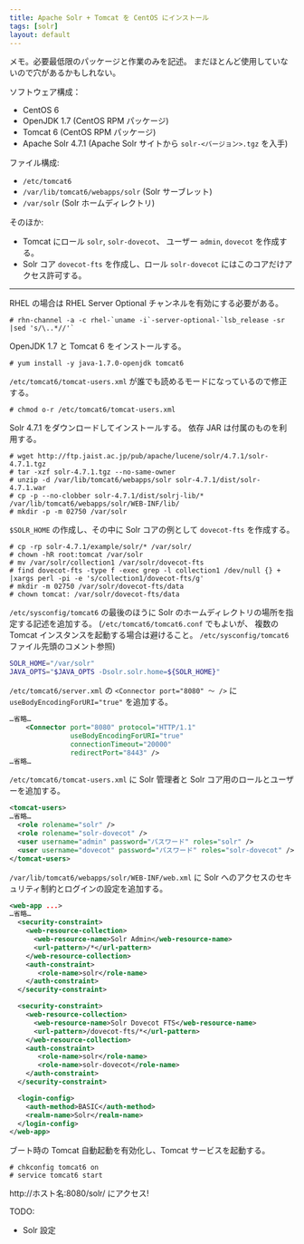 ```yaml
---
title: Apache Solr + Tomcat を CentOS にインストール
tags: [solr]
layout: default
---
```


メモ。必要最低限のパッケージと作業のみを記述。
まだほとんど使用していないので穴があるかもしれない。

ソフトウェア構成：

  * CentOS 6
  * OpenJDK 1.7 (CentOS RPM パッケージ)
  * Tomcat 6 (CentOS RPM パッケージ)
  * Apache Solr 4.7.1 (Apache Solr サイトから `solr-<バージョン>.tgz` を入手)

ファイル構成:

  * `/etc/tomcat6`
  * `/var/lib/tomcat6/webapps/solr` (Solr サーブレット)
  * `/var/solr` (Solr ホームディレクトリ)

そのほか:

  * Tomcat にロール `solr`, `solr-dovecot`、
    ユーザー `admin`, `dovecot` を作成する。
  * Solr コア `dovecot-fts` を作成し、ロール `solr-dovecot`
    にはこのコアだけアクセス許可する。

* * *

RHEL の場合は RHEL Server Optional チャンネルを有効にする必要がある。

``` console
# rhn-channel -a -c rhel-`uname -i`-server-optional-`lsb_release -sr |sed 's/\..*//'`
```

OpenJDK 1.7 と Tomcat 6 をインストールする。

``` console
# yum install -y java-1.7.0-openjdk tomcat6
```

`/etc/tomcat6/tomcat-users.xml` が誰でも読めるモードになっているので修正する。

``` console
# chmod o-r /etc/tomcat6/tomcat-users.xml
```

Solr 4.7.1 をダウンロードしてインストールする。
依存 JAR は付属のものを利用する。

``` console
# wget http://ftp.jaist.ac.jp/pub/apache/lucene/solr/4.7.1/solr-4.7.1.tgz
# tar -xzf solr-4.7.1.tgz --no-same-owner
# unzip -d /var/lib/tomcat6/webapps/solr solr-4.7.1/dist/solr-4.7.1.war
# cp -p --no-clobber solr-4.7.1/dist/solrj-lib/* /var/lib/tomcat6/webapps/solr/WEB-INF/lib/
# mkdir -p -m 02750 /var/solr
```

`$SOLR_HOME` の作成し、その中に Solr コアの例として `dovecot-fts` を作成する。

```
# cp -rp solr-4.7.1/example/solr/* /var/solr/
# chown -hR root:tomcat /var/solr
# mv /var/solr/collection1 /var/solr/dovecot-fts
# find dovecot-fts -type f -exec grep -l collection1 /dev/null {} + |xargs perl -pi -e 's/collection1/dovecot-fts/g'
# mkdir -m 02750 /var/solr/dovecot-fts/data
# chown tomcat: /var/solr/dovecot-fts/data
```

`/etc/sysconfig/tomcat6` の最後のほうに
Solr のホームディレクトリの場所を指定する記述を追加する。
(`/etc/tomcat6/tomcat6.conf` でもよいが、
複数の Tomcat インスタンスを起動する場合は避けること。
`/etc/sysconfig/tomcat6` ファイル先頭のコメント参照)

``` sh
SOLR_HOME="/var/solr"
JAVA_OPTS="$JAVA_OPTS -Dsolr.solr.home=${SOLR_HOME}"
```

`/etc/tomcat6/server.xml` の
`<Connector port="8080" 〜 />` に `useBodyEncodingForURI="true"` を追加する。

``` xml
…省略…
    <Connector port="8080" protocol="HTTP/1.1"
               useBodyEncodingForURI="true"
               connectionTimeout="20000"
               redirectPort="8443" />
…省略…
```

`/etc/tomcat6/tomcat-users.xml` に Solr
管理者と Solr コア用のロールとユーザーを追加する。

``` xml
<tomcat-users>
…省略…
  <role rolename="solr" />
  <role rolename="solr-dovecot" />
  <user username="admin" password="パスワード" roles="solr" />
  <user username="dovecot" password="パスワード" roles="solr-dovecot" />
</tomcat-users>
```

`/var/lib/tomcat6/webapps/solr/WEB-INF/web.xml` に Solr
へのアクセスのセキュリティ制約とログインの設定を追加する。

``` xml
<web-app ...>
…省略…
  <security-constraint>
    <web-resource-collection>
      <web-resource-name>Solr Admin</web-resource-name>
      <url-pattern>/*</url-pattern>
    </web-resource-collection>
    <auth-constraint>
       <role-name>solr</role-name>
    </auth-constraint>
  </security-constraint>

  <security-constraint>
    <web-resource-collection>
      <web-resource-name>Solr Dovecot FTS</web-resource-name>
      <url-pattern>/dovecot-fts/*</url-pattern>
    </web-resource-collection>
    <auth-constraint>
       <role-name>solr</role-name>
       <role-name>solr-dovecot</role-name>
    </auth-constraint>
  </security-constraint>

  <login-config>
    <auth-method>BASIC</auth-method>
    <realm-name>Solr</realm-name>
  </login-config>
</web-app>
```

ブート時の Tomcat 自動起動を有効化し、Tomcat サービスを起動する。

``` console
# chkconfig tomcat6 on
# service tomcat6 start
```

http://ホスト名:8080/solr/ にアクセス!

TODO:

  * Solr 設定

